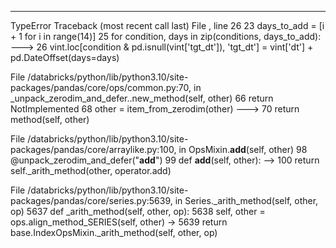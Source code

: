 ---------------------------------------------------------------------------
TypeError                                 Traceback (most recent call last)
File <command-669854423335525>, line 26
     23 days_to_add = [i + 1 for i in range(14)]
     25 for condition, days in zip(conditions, days_to_add):
---> 26     vint.loc[condition & pd.isnull(vint['tgt_dt']), 'tgt_dt'] = vint['dt'] + pd.DateOffset(days=days)

File /databricks/python/lib/python3.10/site-packages/pandas/core/ops/common.py:70, in _unpack_zerodim_and_defer.<locals>.new_method(self, other)
     66             return NotImplemented
     68 other = item_from_zerodim(other)
---> 70 return method(self, other)

File /databricks/python/lib/python3.10/site-packages/pandas/core/arraylike.py:100, in OpsMixin.__add__(self, other)
     98 @unpack_zerodim_and_defer("__add__")
     99 def __add__(self, other):
--> 100     return self._arith_method(other, operator.add)

File /databricks/python/lib/python3.10/site-packages/pandas/core/series.py:5639, in Series._arith_method(self, other, op)
   5637 def _arith_method(self, other, op):
   5638     self, other = ops.align_method_SERIES(self, other)
-> 5639     return base.IndexOpsMixin._arith_method(self, other, op)

